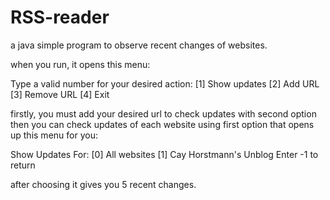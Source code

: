 # RSS-reader
a java simple program to observe recent changes of websites.

when you run, it opens this menu:

Type a valid number for your desired action:
[1] Show updates
[2] Add URL
[3] Remove URL
[4] Exit

firstly, you must add your desired url to check updates with second option
then you can check updates of each website using 
first option that opens up this menu for you:

Show Updates For:
[0] All websites
[1] Cay Horstmann's Unblog
Enter -1 to return

after choosing it gives you 5 recent changes.